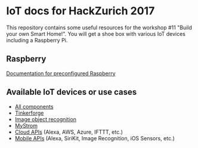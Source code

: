 # IoT docs for HackZurich 2017

This repository contains some useful resources for the workshop #11 "Build your own Smart Home!". You will get a shoe box with various IoT devices including a Raspberry Pi.

##  Raspberry
[Documentation for preconfigured Raspberry](./raspberry_setup.md)

## Available IoT devices or use cases

- [All components](./available_components.md)
- [Tinkerforge](./tinkerforge.md)
- [Image object recognition](./image_recognition_rpi.md)
- [MyStrom](./my_strom_setup.md)
- [Cloud APIs](./cloud_apis.md) (Alexa, AWS, Azure, IFTTT, etc.)
- [Mobile APIs](./mobile_apis.md) (Alexa, SiriKit, Image Recognition, iOS Sensors, etc.)
